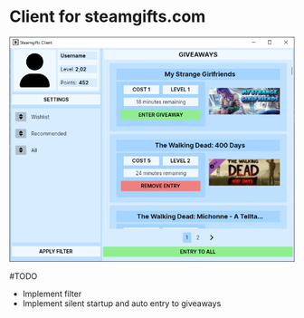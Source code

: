 # Client for steamgifts.com
![Launcher](Docs/Launcher.png)

#TODO
- Implement filter
- Implement silent startup and auto entry to giveaways
